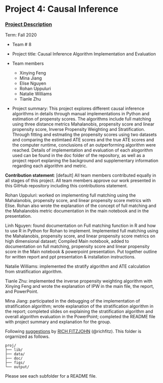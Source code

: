 # Project 4: Causal Inference

### [Project Description](doc/project4_desc.md)

Term: Fall 2020

+ Team # 8
+ Project title: Causal Inference Algorithm Implementation and Evaluation
+ Team members
	+ Xinying Feng
	+ Mina Jiang
	+ Elise Nguyen
	+ Rohan Uppuluri
	+ Natalie Williams
	+ Tianle Zhu

+ Project summary: This project explores different causal inference algorithms in details through manual implementations in Python and estimation of propensty scores. The algorithms include full matching using three distance metrics Mahalanobis, propensity score and linear propensity score, Inverse Propensity Weighting and Stratification. Through fitting and estmating the propensity scores using two datasets and comparing the estimtaed ATE scores and the true ATE scores and the computer runtime, conclusions of an outperforming algorithm were reached. Details of implementation and evaluation of each alogorithm used can be found in the doc folder of the repository, as well as a project report explaning the background and supplementary information regarding each algorithm and metric. 
	
**Contribution statement**: [default] All team members contributed equally in all stages of this project. All team members approve our work presented in this GitHub repository including this contributions statement. 

Rohan Uppuluri: worked on implementing full matching using the Mahalanobis, propensity score, and linear propensity score metrics with Elise. Rohan also wrote the explanation of the concept of full matching and the Mahalanobis metric documentation in the main notebook and in the presentation.

Linh Nguyen: found documentation on Full matching function in R and how to use R in Python for Rohan to implement. Implemented full matching using the Mahalanobis, propensity score, and linear propensity score metrics on high dimensional dataset; Compiled Main notebook, added to documentation on full matching, propensity score and linear propensity score in the Main notebook & powerpoint presentation. Put together outline for written report and ppt presentation & installation instructions.  

Natalie Williams: implemented the stratify algorithm and ATE calculation from stratification algorithm.

Tianle Zhu: implemented the inverse propensity weighting algorithm with Xinying Feng and wrote the explanation of IPW in the main file, the report, and PowerPoint.

Mina Jiang: participated in the debugging of the implementation of stratification algorithm; wrote explanation of the stratification algorithm in the report; completed slides on explaining the stratification algorithm and overall algorithm evaluation in the PowerPoint; completed the README file with project summary and explanation for the group.


Following [suggestions](http://nicercode.github.io/blog/2013-04-05-projects/) by [RICH FITZJOHN](http://nicercode.github.io/about/#Team) (@richfitz). This folder is orgarnized as follows.

```
proj/
├── lib/
├── data/
├── doc/
├── figs/
└── output/
```

Please see each subfolder for a README file.
